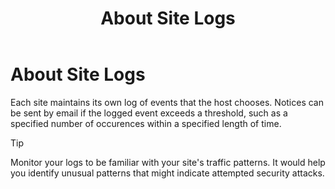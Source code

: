﻿---
uid: about-site-logs
locale: en
title: About Site Logs
dnneditions: DNN Platform,Evoq Content,Evoq Engage
dnnversion: 09.02.00
---

# About Site Logs

Each site maintains its own log of events that the host chooses. Notices can be sent by email if the logged event exceeds a threshold, such as a specified number of occurences within a specified length of time.

> [!Tip]
> Monitor your logs to be familiar with your site's traffic patterns. It would help you identify unusual patterns that might indicate attempted security attacks.
